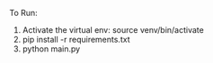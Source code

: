 To Run:
1) Activate the virtual env: source venv/bin/activate
2) pip install -r requirements.txt
3) python main.py
